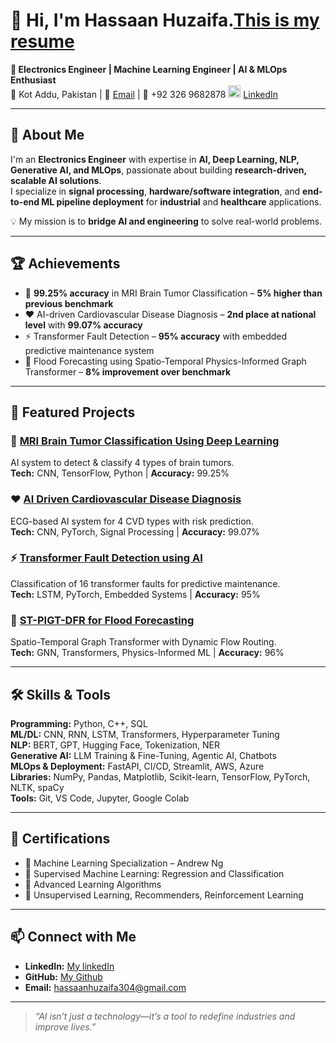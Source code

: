 
# 👋 Hi, I'm Hassaan Huzaifa.[This is my resume](https://drive.google.com/file/d/1cxFox8aj6KBH7s6xTdRGVTgdPJaCUvRz/view?usp=sharing) 

**🎯 Electronics Engineer | Machine Learning Engineer | AI & MLOps Enthusiast**  
📍 Kot Addu, Pakistan   |   📧 [Email](hassaanhuzaifa304@gmail.com)   |   📱 +92 326 9682878  <img width="20" height="20" alt="image" src="https://github.com/user-attachments/assets/0c095e5e-cb50-49fc-aeaa-eeb5331e702d" />   [LinkedIn](https://www.linkedin.com/in/hassaan-huzaifa-928807379?utm_source=share&utm_campaign=share_via&utm_content=profile&utm_medium=android_app)  



---

## 🚀 About Me  
I'm an **Electronics Engineer** with expertise in **AI, Deep Learning, NLP, Generative AI, and MLOps**, passionate about building **research-driven, scalable AI solutions**.  
I specialize in **signal processing**, **hardware/software integration**, and **end-to-end ML pipeline deployment** for **industrial** and **healthcare** applications.  

💡 My mission is to **bridge AI and engineering** to solve real-world problems.  

---

## 🏆 Achievements  
- 🧠 **99.25% accuracy** in MRI Brain Tumor Classification – **5% higher than previous benchmark**  
- ❤️ AI-driven Cardiovascular Disease Diagnosis – **2nd place at national level** with **99.07% accuracy**  
- ⚡ Transformer Fault Detection – **95% accuracy** with embedded predictive maintenance system  
- 🌊 Flood Forecasting using Spatio-Temporal Physics-Informed Graph Transformer – **8% improvement over benchmark**  

---

## 📂 Featured Projects  
### 🧬 **[MRI Brain Tumor Classification Using Deep Learning](https://github.com/HassaanHuzaifa/MRI-Brain-Tumor-Classification-Using-Deep-Learning)**  
AI system to detect & classify 4 types of brain tumors.  
**Tech:** CNN, TensorFlow, Python | **Accuracy:** 99.25%  

### ❤️ **[AI Driven Cardiovascular Disease Diagnosis](https://github.com/HassaanHuzaifa/Biomedical-related-AI-Projects/tree/main/Cardiovascular%20Disease%20disgnosis%20from%20Ecg%20analysis%20to%20Risk%20prediction)**  
ECG-based AI system for 4 CVD types with risk prediction.  
**Tech:** CNN, PyTorch, Signal Processing | **Accuracy:** 99.07%  

### ⚡ **[Transformer Fault Detection using AI](https://github.com/HassaanHuzaifa/Power-Electronic-and-sigal-processing-projects/tree/main/Transformer%20Fault%20Detection%20and%20Diagnosis%20Using%20AI/Data%20Set)**  
Classification of 16 transformer faults for predictive maintenance.  
**Tech:** LSTM, PyTorch, Embedded Systems | **Accuracy:** 95%  

### 🌊 **[ST-PIGT-DFR for Flood Forecasting](https://github.com/HassaanHuzaifa/Spatio-Temporal-Physics-Informed-Graph-Transformer-with-Dynamic-Flow-Routing-for-Flood-Forecasting)**  
Spatio-Temporal Graph Transformer with Dynamic Flow Routing.  
**Tech:** GNN, Transformers, Physics-Informed ML | **Accuracy:** 96%  

---

## 🛠 Skills & Tools  
**Programming:** Python, C++, SQL  
**ML/DL:** CNN, RNN, LSTM, Transformers, Hyperparameter Tuning  
**NLP:** BERT, GPT, Hugging Face, Tokenization, NER  
**Generative AI:** LLM Training & Fine-Tuning, Agentic AI, Chatbots  
**MLOps & Deployment:** FastAPI, CI/CD, Streamlit, AWS, Azure  
**Libraries:** NumPy, Pandas, Matplotlib, Scikit-learn, TensorFlow, PyTorch, NLTK, spaCy  
**Tools:** Git, VS Code, Jupyter, Google Colab  

---

## 📜 Certifications  
- 🏅 Machine Learning Specialization – Andrew Ng  
- 🏅 Supervised Machine Learning: Regression and Classification  
- 🏅 Advanced Learning Algorithms  
- 🏅 Unsupervised Learning, Recommenders, Reinforcement Learning  

---

## 📫 Connect with Me  

- **LinkedIn:** [My linkedIn](https://www.linkedin.com/in/hassaan-huzaifa-928807379?utm_source=share&utm_campaign=share_via&utm_content=profile&utm_medium=android_app)  
- **GitHub:** [My Github](https://github.com/HassaanHuzaifa)  
- **Email:** hassaanhuzaifa304@gmail.com  

---

> _“AI isn’t just a technology—it’s a tool to redefine industries and improve lives.”_  


<!-- You can add badges, stats, and GIFs as well -->

